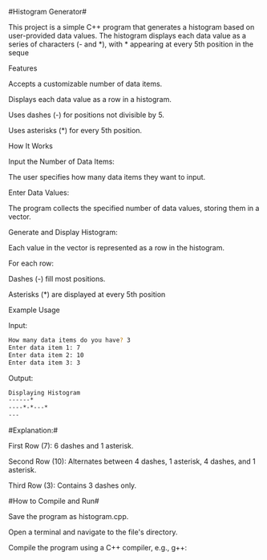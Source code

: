 #Histogram Generator#

This project is a simple C++ program that generates a histogram based on user-provided data values. The histogram displays each data value as a series of characters (- and *), with * appearing at every 5th position in the seque

Features

Accepts a customizable number of data items.

Displays each data value as a row in a histogram.

Uses dashes (-) for positions not divisible by 5.

Uses asterisks (*) for every 5th position.


How It Works

Input the Number of Data Items:

The user specifies how many data items they want to input.

Enter Data Values:

The program collects the specified number of data values, storing them in a vector.

Generate and Display Histogram:

Each value in the vector is represented as a row in the histogram.

For each row:

Dashes (-) fill most positions.

Asterisks (*) are displayed at every 5th position

Example Usage

Input:
```bash
How many data items do you have? 3
Enter data item 1: 7
Enter data item 2: 10
Enter data item 3: 3
```
Output:
```bash
Displaying Histogram
------*
----*-*---*
---
```
#Explanation:#

First Row (7): 6 dashes and 1 asterisk.

Second Row (10): Alternates between 4 dashes, 1 asterisk, 4 dashes, and 1 asterisk.

Third Row (3): Contains 3 dashes only.

#How to Compile and Run#

Save the program as histogram.cpp.

Open a terminal and navigate to the file's directory.

Compile the program using a C++ compiler, e.g., g++:
